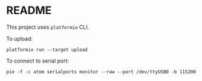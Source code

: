 # README

This project uses `platformio` CLI.

To upload: 

```
platformio run --target upload
```

To connect to serial port: 

```
pio -f -c atom serialports monitor --raw --port /dev/ttyUSB0 -b 115200
```
